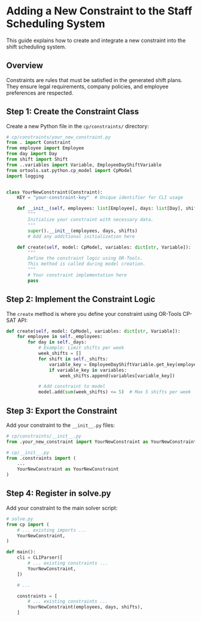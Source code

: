 # Adding a New Constraint to the Staff Scheduling System

This guide explains how to create and integrate a new constraint into the shift scheduling system.

## Overview

Constraints are rules that must be satisfied in the generated shift plans. They ensure legal requirements, company policies, and employee preferences are respected.

## Step 1: Create the Constraint Class

Create a new Python file in the `cp/constraints/` directory:

```python
# cp/constraints/your_new_constraint.py
from . import Constraint
from employee import Employee
from day import Day
from shift import Shift
from ..variables import Variable, EmployeeDayShiftVariable
from ortools.sat.python.cp_model import CpModel
import logging


class YourNewConstraint(Constraint):
    KEY = "your-constraint-key"  # Unique identifier for CLI usage

    def __init__(self, employees: list[Employee], days: list[Day], shifts: list[Shift]):
        """
        Initialize your constraint with necessary data.
        """
        super().__init__(employees, days, shifts)
        # Add any additional initialization here

    def create(self, model: CpModel, variables: dict[str, Variable]):
        """
        Define the constraint logic using OR-Tools.
        This method is called during model creation.
        """
        # Your constraint implementation here
        pass
```

## Step 2: Implement the Constraint Logic

The `create` method is where you define your constraint using OR-Tools CP-SAT API:

```python
def create(self, model: CpModel, variables: dict[str, Variable]):
    for employee in self._employees:
        for day in self._days:
            # Example: Limit shifts per week
            week_shifts = []
            for shift in self._shifts:
                variable_key = EmployeeDayShiftVariable.get_key(employee, day, shift)
                if variable_key in variables:
                    week_shifts.append(variables[variable_key])

            # Add constraint to model
            model.add(sum(week_shifts) <= 5)  # Max 5 shifts per week
```

## Step 3: Export the Constraint

Add your constraint to the `__init__.py` files:

```python
# cp/constraints/__init__.py
from .your_new_constraint import YourNewConstraint as YourNewConstraint
```
```python
# cp/__init__.py
from .constraints import (
    ...
    YourNewConstraint as YourNewConstraint
)

```
## Step 4: Register in solve.py

Add your constraint to the main solver script:

```python
# solve.py
from cp import (
    # ... existing imports ...
    YourNewConstraint,
)

def main():
    cli = CLIParser([
        # ... existing constraints ...
        YourNewConstraint,
    ])

    # ...

    constraints = [
        # ... existing constraints ...
        YourNewConstraint(employees, days, shifts),
    ]
```
